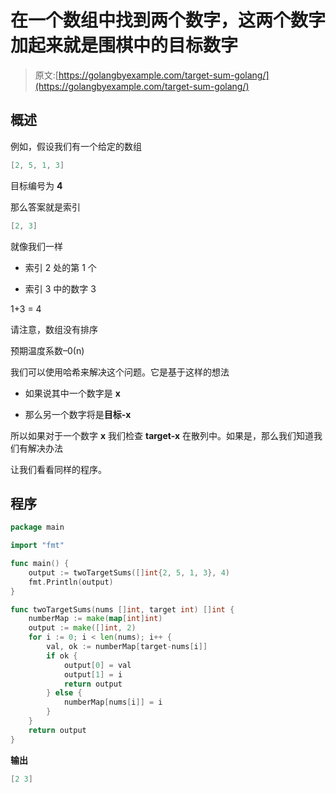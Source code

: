 # 在一个数组中找到两个数字，这两个数字加起来就是围棋中的目标数字

> 原文:[https://golangbyexample.com/target-sum-golang/](https://golangbyexample.com/target-sum-golang/)

## **概述**

例如，假设我们有一个给定的数组

```go
[2, 5, 1, 3]
```

目标编号为 **4**

那么答案就是索引

```go
[2, 3]
```

就像我们一样

*   索引 2 处的第 1 个

*   索引 3 中的数字 3

1+3 = 4

请注意，数组没有排序

预期温度系数–0(n)

我们可以使用哈希来解决这个问题。它是基于这样的想法

*   如果说其中一个数字是 **x**

*   那么另一个数字将是**目标-x**

所以如果对于一个数字 **x** 我们检查 **target-x** 在散列中。如果是，那么我们知道我们有解决办法

让我们看看同样的程序。

## **程序**

```go
package main

import "fmt"

func main() {
	output := twoTargetSums([]int{2, 5, 1, 3}, 4)
	fmt.Println(output)
}

func twoTargetSums(nums []int, target int) []int {
	numberMap := make(map[int]int)
	output := make([]int, 2)
	for i := 0; i < len(nums); i++ {
		val, ok := numberMap[target-nums[i]]
		if ok {
			output[0] = val
			output[1] = i
			return output
		} else {
			numberMap[nums[i]] = i
		}
	}
	return output
}
```

**输出**

```go
[2 3]
```